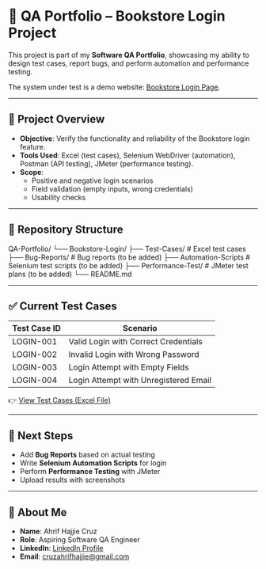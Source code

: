 # 📘 QA Portfolio – Bookstore Login Project

This project is part of my **Software QA Portfolio**, showcasing my ability to design test cases, report bugs, and perform automation and performance testing.  

The system under test is a demo website: [Bookstore Login Page](https://bookstore.qacurry.com/login.php).

---

## 🔹 Project Overview
- **Objective**: Verify the functionality and reliability of the Bookstore login feature.  
- **Tools Used**: Excel (test cases), Selenium WebDriver (automation), Postman (API testing), JMeter (performance testing).  
- **Scope**:
  - Positive and negative login scenarios  
  - Field validation (empty inputs, wrong credentials)  
  - Usability checks  

---

## 📂 Repository Structure
QA-Portfolio/
└── Bookstore-Login/
├── Test-Cases/ # Excel test cases
├── Bug-Reports/ # Bug reports (to be added)
├── Automation-Scripts # Selenium test scripts (to be added)
├── Performance-Test/ # JMeter test plans (to be added)
└── README.md


---

## ✅ Current Test Cases
| Test Case ID | Scenario |
|--------------|----------|
| LOGIN-001    | Valid Login with Correct Credentials |
| LOGIN-002    | Invalid Login with Wrong Password |
| LOGIN-003    | Login Attempt with Empty Fields |
| LOGIN-004    | Login Attempt with Unregistered Email |

👉 [View Test Cases (Excel File)](./Bookstore-Login/Test-Cases/Bookstore_Login_Test_Cases_Template.xlsx)

---

## 🚀 Next Steps
- Add **Bug Reports** based on actual testing  
- Write **Selenium Automation Scripts** for login  
- Perform **Performance Testing** with JMeter  
- Upload results with screenshots  

---

## 👤 About Me
- **Name**: Ahrif Hajjie Cruz  
- **Role**: Aspiring Software QA Engineer  
- **LinkedIn**: [LinkedIn Profile](https://www.linkedin.com/in/ahrif-hajjie-cruz-018540334/)  
- **Email**: cruzahrifhajjie@gmail.com  

